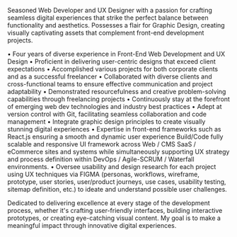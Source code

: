 Seasoned Web Developer and UX Designer with a passion for crafting seamless digital experiences that strike the perfect balance between functionality and aesthetics. Possesses a flair for Graphic Design, creating visually captivating assets that complement front-end development projects.

• Four years of diverse experience in Front-End Web Development and UX Design
• Proficient in delivering user-centric designs that exceed client expectations
• Accomplished various projects for both corporate clients and as a successful freelancer
• Collaborated with diverse clients and cross-functional teams to ensure effective communication and project adaptability
• Demonstrated resourcefulness and creative problem-solving capabilities through freelancing projects
• Continuously stay at the forefront of emerging web dev technologies and industry best practices
• Adept at version control with Git, facilitating seamless collaboration and code management
• Integrate graphic design principles to create visually stunning digital experiences
• Expertise in front-end frameworks such as React.js ensuring a smooth and dynamic user experience
Build/Code fully scalable and responsive UI framework across Web / CMS SaaS / eCommerce sites and systems while simultaneously supporting UX strategy and process definition within DevOps / Agile-SCRUM / Waterfall environments.
• Oversee usability and design research for each project using UX techniques via FIGMA (personas, workflows, wireframe, prototype, user stories, user/product journeys, use cases, usability testing, sitemap definition, etc.) to ideate and understand possible user challenges.

Dedicated to delivering excellence at every stage of the development process, whether it's crafting user-friendly interfaces, building interactive prototypes, or creating eye-catching visual content. My goal is to make a meaningful impact through innovative digital experiences.
